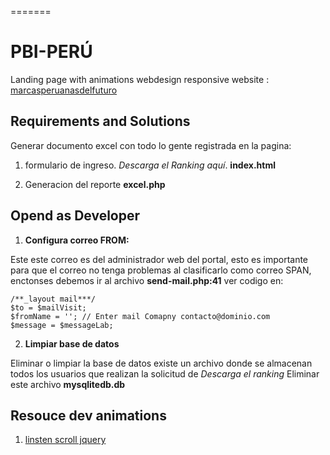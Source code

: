 =======
# PBI-PERÚ
Landing page with animations webdesign responsive
website : [marcasperuanasdelfuturo](http://www.marcasperuanasdelfuturo.com)




## Requirements and Solutions
Generar documento excel con todo lo gente registrada en la pagina:

1. formulario de ingreso. *Descarga el Ranking aquí*. **index.html**

2. Generacion del reporte **excel.php**


## Opend as Developer
1. **Configura correo FROM:**

Este este correo es del administrador web del portal, esto es importante para 
que el correo no tenga problemas al clasificarlo como correo SPAN, enctonses 
debemos ir al archivo **send-mail.php:41**
ver codigo en:

    /**_layout mail***/
    $to = $mailVisit;
    $fromName = ''; // Enter mail Comapny contacto@dominio.com 
    $message = $messageLab;

2. **Limpiar base de datos**

Eliminar o limpiar la base de datos existe un archivo donde se almacenan todos los
usuarios que realizan la solicitud de *Descarga el ranking*
Eliminar este archivo **mysqlitedb.db**



## Resouce dev animations
 
1. [linsten scroll jquery](http://api.jquery.com/scroll/)

